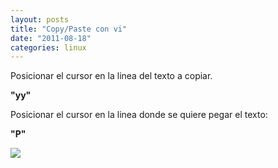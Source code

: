 ```yaml
---
layout: posts
title: "Copy/Paste con vi"
date: "2011-08-18"
categories: linux
---
```


Posicionar el cursor en la linea del texto a copiar.  
  
**"yy"**  
  
Posicionar el cursor en la linea donde se quiere pegar el texto:  
  
**"P"**

![](https://blogger.googleusercontent.com/tracker/3262098284547378612-3929235825840364800?l=tablondesastre.blogspot.com)
